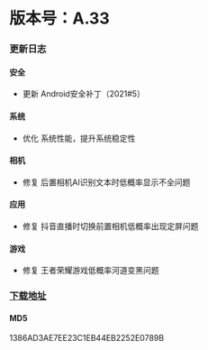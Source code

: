 # 版本号：A.33
### 更新日志
#### 安全
- 更新 Android安全补丁（2021#5）
#### 系统
- 优化 系统性能，提升系统稳定性
#### 相机
- 修复 后置相机AI识别文本时低概率显示不全问题
#### 应用
- 修复 抖音直播时切换前置相机低概率出现定屏问题
#### 游戏
- 修复 王者荣耀游戏低概率河道变黑问题
### [下载地址](https://download.c.realme.com/osupdate/RMX2175_11_OTA_0330_all_gQfcGJUZ1E3v.ozip)

#### MD5
1386AD3AE7EE23C1EB44EB2252E0789B
